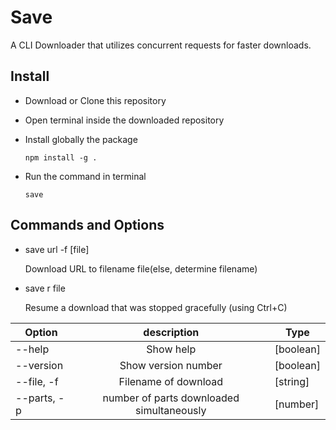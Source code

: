 # Save

A CLI Downloader that utilizes concurrent requests for faster downloads.

## Install

- Download or Clone this repository

- Open terminal inside the downloaded repository

- Install globally the package

    ```npm install -g .```

- Run the command in terminal

    ``` save ```

## Commands and Options

- save url -f [file]

    Download URL to filename file(else, determine filename)

- save r file

    Resume a download that was stopped gracefully (using Ctrl+C)

|Option|description|Type|
|------|:-----------:|----|
|--help |Show help|[boolean]|
|--version|Show version number|[boolean]|
|--file, -f|Filename of download|[string]|
|--parts, -p|number of parts downloaded simultaneously|[number]|
